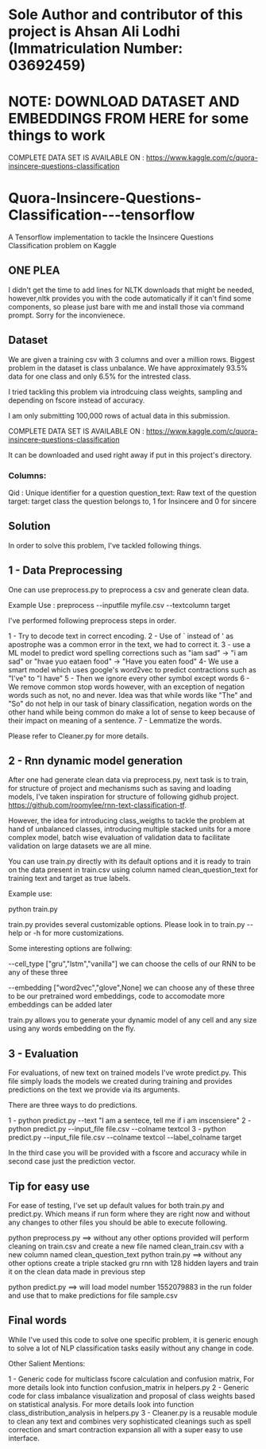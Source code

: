 
# Sole Author and contributor of this project is Ahsan Ali Lodhi (Immatriculation Number: 03692459)

# NOTE: DOWNLOAD DATASET AND EMBEDDINGS FROM HERE for some things to work
COMPLETE DATA SET IS AVAILABLE ON : https://www.kaggle.com/c/quora-insincere-questions-classification


# Quora-Insincere-Questions-Classification---tensorflow
A Tensorflow implementation to tackle the Insincere Questions Classification problem on Kaggle

## ONE PLEA

I didn't get the time to add lines for NLTK downloads that might be needed, however,nltk provides you with the code automatically if it can't find some components, so please just bare with me and install those via command prompt. Sorry for the inconvienece.

## Dataset

We are given a training csv with 3 columns and over a million rows. Biggest problem in the dataset is class unbalance. We have approximately 93.5% data for one class and only 6.5% for the intrested class.

I tried tackling this problem via introdcuing class weights, sampling and depending on fscore instead of accuracy.

I am only submitting 100,000 rows of actual data in this submission.

COMPLETE DATA SET IS AVAILABLE ON : https://www.kaggle.com/c/quora-insincere-questions-classification

It can be downloaded and used right away if put in this project's directory.
 
### Columns:

Qid : Unique identifier for a question
question_text: Raw text of the question
target: target class the question belongs to, 1 for Insincere and 0 for sincere

## Solution

In order to solve this problem, I've tackled following things.

## 1 - Data Preprocessing
One can use preprocess.py to preprocess a csv and generate clean data.

Example Use : preprocess --inputfile myfile.csv --textcolumn target

I've performed following preprocess steps in order.

1 - Try to decode text in correct encoding.
2 - Use of ` instead of ' as apostrophe was a common error in the text, we had to correct it.
3 - use a ML model to predict word spelling corrections such as "iam sad" -> "i am sad" or "hvae yuo eataen food" -> "Have you eaten food"
4- We use a smart model which uses google's word2vec to predict contractions such as "I've" to "I have"
5 - Then we ignore every other symbol except words
6 - We remove common stop words however, with an exception of negation words such as not, no and never. Idea was that while words like "The" and "So" do not help in our task of binary classification, negation words on the other hand while being common do make a lot of sense to keep because of their impact on meaning of a sentence.
7 - Lemmatize the words.

Please refer to Cleaner.py for more details.



## 2 - Rnn dynamic model generation

After one had generate clean data via preprocess.py, next task is to train, for structure of project and mechanisms such as saving and loading models, I've taken inspiration for structure of following gidhub project. https://github.com/roomylee/rnn-text-classification-tf.

However, the idea for introducing class_weigths to tackle the problem at hand of unbalanced classes, introducing multiple stacked units for a more complex model, batch wise evaluation of validation data to facilitate validation on large datasets we are all mine. 

You can use train.py directly with its default options and it is ready to train on the data present in train.csv using column named clean_question_text for training text and target as true labels.

Example use:

python train.py

train.py provides several customizable options. Please look in to train.py --help or -h for more customizations.

Some interesting options are follwing:

--cell_type ["gru","lstm","vanilla"]  we can choose the cells of our RNN to be any of these three

--embedding ["word2vec","glove",None]  we can choose any of these three to be our pretrained word embeddings, code to accomodate more embeddings can be added later

train.py allows you to generate your dynamic model of any cell and any size using any words embedding on the fly.

## 3 - Evaluation

For evaluations, of new text on trained models I've wrote predict.py.
This file simply loads the models we created during training and provides predictions on the text we provide via its arguments.

There are three ways to do predictions.

1 - python predict.py --text "I am a sentece, tell me if i am inscensiere"
2 - python predict.py --input_file file.csv --colname textcol
3 - python predict.py --input_file file.csv --colname textcol --label_colname target

In the third case you will be provided with a fscore and accuracy while in second case just the prediction vector.

## Tip for easy use

For ease of testing, I've set up default values for both train.py and predict.py. Which means if run form where they are right now and without any changes to other files you should be able to execute following.

python preprocess.py  ==> without any other options provided will perform cleaning on train.csv and create a new file named clean_train.csv with a new column named clean_question_text
python train.py ==> without any other options create a triple stacked gru rnn with 128 hidden layers and train it on the clean data made in previous step

python predict.py ==> will load model number 1552079883 in the run folder and use that to make predictions for file sample.csv

## Final words

While I've used this code to solve one specific problem, it is generic enough to solve a lot of NLP classification tasks easily without any change in code.

Other Salient Mentions:

1 - Generic code for multiclass fscore calculation and confusion matrix, For more details look into function confusion_matrix in helpers.py
2 - Generic code for class imbalance visualization and proposal of class weights based on statistical analysis. For more details look into function class_distribution_analysis in helpers.py
3 - Cleaner.py is a reusable module to clean any text and combines very sophisticated cleanings such as spell correction and smart contraction expansion all with a super easy to use interface.